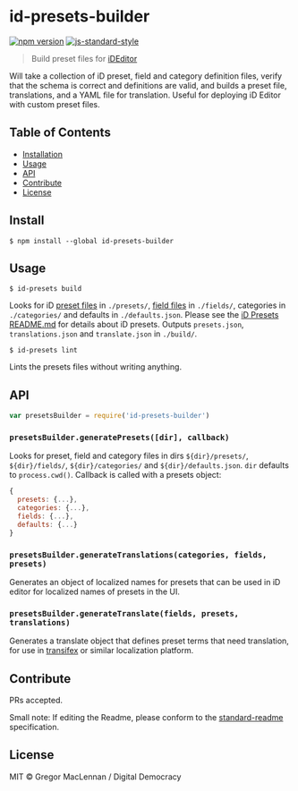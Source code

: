 # id-presets-builder

[![npm version][1]][2]
[![js-standard-style][3]][4]

[1]: https://img.shields.io/npm/v/id-presets-builder.svg
[2]: https://www.npmjs.com/package/id-presets-builder
[3]: https://img.shields.io/badge/code%20style-standard-brightgreen.svg
[4]: http://standardjs.com/

> Build preset files for [iDEditor](https://github.com/openstreetmap/iD)

Will take a collection of iD preset, field and category definition files, verify that the schema is correct and definitions are valid, and builds a preset file, translations, and a YAML file for translation. Useful for deploying iD Editor with custom preset files.

## Table of Contents

- [Installation](#installation)
- [Usage](#usage)
- [API](#api)
- [Contribute](#contribute)
- [License](#license)

## Install

```
$ npm install --global id-presets-builder
```

## Usage

```
$ id-presets build
```

Looks for iD [preset files][5] in `./presets/`, [field files][6] in `./fields/`, categories in `./categories/` and defaults in `./defaults.json`. Please see the [iD Presets README.md][7] for details about iD presets. Outputs `presets.json`, `translations.json` and `translate.json` in `./build/`.

[5]: https://github.com/openstreetmap/iD/tree/master/data/presets#preset-files
[6]: https://github.com/openstreetmap/iD/tree/master/data/presets#field-files
[7]: https://github.com/openstreetmap/iD/tree/master/data/presets

```
$ id-presets lint
```

Lints the presets files without writing anything.

## API

```js
var presetsBuilder = require('id-presets-builder')
```

### `presetsBuilder.generatePresets([dir], callback)`

Looks for preset, field and category files in dirs `${dir}/presets/`, `${dir}/fields/`, `${dir}/categories/` and `${dir}/defaults.json`. `dir` defaults to `process.cwd()`. Callback is called with a presets object:

```js
{
  presets: {...},
  categories: {...},
  fields: {...},
  defaults: {...}
}
```

### `presetsBuilder.generateTranslations(categories, fields, presets)`

Generates an object of localized names for presets that can be used in iD editor for localized names of presets in the UI.

### `presetsBuilder.generateTranslate(fields, presets, translations)`

Generates a translate object that defines preset terms that need translation, for use in [transifex][8] or similar localization platform.

[8]: https://www.transifex.com

## Contribute

PRs accepted.

Small note: If editing the Readme, please conform to the [standard-readme](https://github.com/RichardLitt/standard-readme) specification.

## License

MIT © Gregor MacLennan / Digital Democracy
